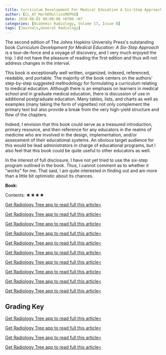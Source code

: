 ```yaml
---
title: Curriculum Development For Medical Education A Six-Step Approach, 2nd Edition
author: [CL_AT_MarkEMullinsMDPhD]
date: 2010-08-01 00:00:00 +0700 +07
categories: [Academic Radiology, Volume 17, Issue 8]
tags: [Journals,General Radiology]
---
```

The second edition of The Johns Hopkins University Press's outstanding book _Curriculum Development for Medical Education: A Six-Step Approach_ is a tour-de-force and a voyage of discovery, and I very much enjoyed the trip. I did not have the pleasure of reading the first edition and thus will not address changes in the interval.

This book is exceptionally well written, organized, indexed, referenced, readable, and portable. The majority of the book centers on the authors' step-by-step suggested methodology for formulating a curriculum relating to medical education. Although there is an emphasis on learners in medical school and in graduate medical education, there is discussion of use in additional postgraduate education. Many tables, lists, and charts as well as examples (many taking the form of vignettes) not only complement the primary text but also provide a break from the very high-yield structure and flow of the chapters.

Indeed, I envision that this book could serve as a treasured introduction, primary resource, and then reference for any educators in the realms of medicine who are involved in the design, implementation, and/or assessment of their educational systems. An obvious target audience for this would be lead administrators in charge of educational programs, but I also feel that this book could be quite useful to other educators as well.

In the interest of full disclosure, I have not yet tried to use the six-step program outlined in the book. Thus, I cannot comment as to whether it “works” for me. That said, I am quite interested in finding out and am more than a little bit optimistic about its chances.

**Book:**

Contents: ★★★★

[Get Radiology Tree app to read full this article<](https://clinicalpub.com/app)

[Get Radiology Tree app to read full this article<](https://clinicalpub.com/app)

[Get Radiology Tree app to read full this article<](https://clinicalpub.com/app)

[Get Radiology Tree app to read full this article<](https://clinicalpub.com/app)

[Get Radiology Tree app to read full this article<](https://clinicalpub.com/app)

[Get Radiology Tree app to read full this article<](https://clinicalpub.com/app)

[Get Radiology Tree app to read full this article<](https://clinicalpub.com/app)

[Get Radiology Tree app to read full this article<](https://clinicalpub.com/app)

[Get Radiology Tree app to read full this article<](https://clinicalpub.com/app)

[Get Radiology Tree app to read full this article<](https://clinicalpub.com/app)

## Grading Key

[Get Radiology Tree app to read full this article<](https://clinicalpub.com/app)

[Get Radiology Tree app to read full this article<](https://clinicalpub.com/app)

[Get Radiology Tree app to read full this article<](https://clinicalpub.com/app)

[Get Radiology Tree app to read full this article<](https://clinicalpub.com/app)